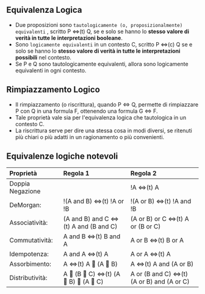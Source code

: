 ## Equivalenza Logica
- Due proposizioni sono `tautologicamente (o, proposizionalmente) equivalenti` , scritto P <=>(t) Q, se e solo se hanno lo **stesso valore di verità in tutte le interpretazioni booleane**.
- Sono `logicamente equivalenti` in un contesto C, scritto P <=>(c) Q se e solo se hanno lo **stesso valore di verità in tutte le interpretazioni possibili** nel contesto.
- Se P e Q sono tautologicamente equivalenti, allora sono logicamente equivalenti in ogni contesto.

## Rimpiazzamento Logico
- Il rimpiazzamento (o riscrittura), quando P <=> Q, permette di rimpiazzare P con Q in una formula F, ottenendo una formula G <=> F.
- Tale proprietà vale sia per l'equivalenza logica che tautologica in un contesto C.
- La riscrittura serve per dire una stessa cosa in modi diversi, se ritenuti più chiari o più adatti in un ragionamento o più convenienti.

## Equivalenze logiche notevoli
| Proprietà       | Regola 1                              | Regola 2                                    |
| :---            | :---                                  | :---                                        |
|Doppia Negazione |                                       | !A <=>(t) A                                 |
|DeMorgan:        |!(A and B) <=>(t) !A or !B             | !(A or B) <=>(t) !A and !B                  |
|Associatività:   |(A and B) and C <=>(t) A and (B and C) | (A or B) or C <=>(t) A or (B or C)          |
|Commutatività:   |A and B <=>(t) B and A                 | A or B <=>(t) B or A                        |
|Idempotenza:     |A and A <=>(t) A                       | A or A <=>(t) A                             |
|Assorbimento:    |A <=>(t) A  (A  B)                   | A <=>(t) A and (A or B)                     |
|Distributività:  |A  (B  C) <=>(t) (A  B)  (A  C)   | A or (B and C) <=>(t) (A or B) and (A or C) |